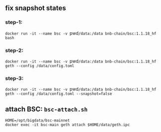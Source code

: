 ## fix snapshot states

### step-1: 
`docker run -it --name bsc -v `pwd`/data:/data bnb-chain/bsc:1.1.18_hf bash`

### step-2: 
`docker run -it --name bsc -v `pwd`/data:/data bnb-chain/bsc:1.1.18_hf geth --config /data/config.toml`

### step-3:
`docker run -it --name bsc -v `pwd`/data:/data bnb-chain/bsc:1.1.18_hf geth --config /data/config.toml --snapshot=false`


## attach BSC: `bsc-attach.sh`

```
HOME=/opt/bigdata/bsc-mainnet
docker exec -it bsc-main geth attach $HOME/data/geth.ipc
```
